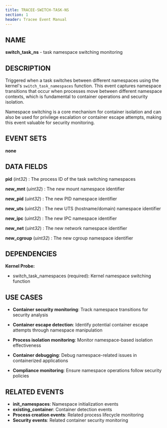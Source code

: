 ```yaml
---
title: TRACEE-SWITCH-TASK-NS
section: 1
header: Tracee Event Manual
---
```


## NAME

**switch_task_ns** - task namespace switching monitoring

## DESCRIPTION

Triggered when a task switches between different namespaces using the kernel's `switch_task_namespaces` function. This event captures namespace transitions that occur when processes move between different namespace contexts, which is fundamental to container operations and security isolation.

Namespace switching is a core mechanism for container isolation and can also be used for privilege escalation or container escape attempts, making this event valuable for security monitoring.

## EVENT SETS

**none**

## DATA FIELDS

**pid** (*int32*)
: The process ID of the task switching namespaces

**new_mnt** (*uint32*)
: The new mount namespace identifier

**new_pid** (*uint32*)
: The new PID namespace identifier

**new_uts** (*uint32*)
: The new UTS (hostname/domain) namespace identifier

**new_ipc** (*uint32*)
: The new IPC namespace identifier

**new_net** (*uint32*)
: The new network namespace identifier

**new_cgroup** (*uint32*)
: The new cgroup namespace identifier

## DEPENDENCIES

**Kernel Probe:**

- switch_task_namespaces (required): Kernel namespace switching function

## USE CASES

- **Container security monitoring**: Track namespace transitions for security analysis

- **Container escape detection**: Identify potential container escape attempts through namespace manipulation

- **Process isolation monitoring**: Monitor namespace-based isolation effectiveness

- **Container debugging**: Debug namespace-related issues in containerized applications

- **Compliance monitoring**: Ensure namespace operations follow security policies

## RELATED EVENTS

- **init_namespaces**: Namespace initialization events
- **existing_container**: Container detection events
- **Process creation events**: Related process lifecycle monitoring
- **Security events**: Related container security monitoring
